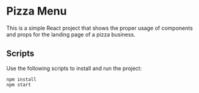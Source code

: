 # Pizza Menu

This is a simple React project that shows the proper usage of components and props for the landing page of a pizza business.

## Scripts

Use the following scripts to install and run the project:

`npm install`    
`npm start`
